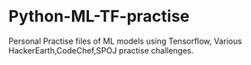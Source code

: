 # Python-ML-TF-practise

Personal Practise files of ML models using Tensorflow, Various HackerEarth,CodeChef,SPOJ practise challenges.
